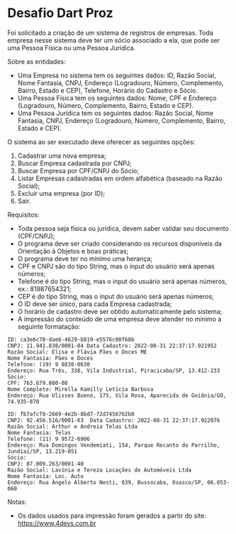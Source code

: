 # Desafio Dart Proz

Foi solicitado a criação de um sistema de registros de empresas. Toda empresa nesse sistema deve ter um sócio associado a ela, que pode ser uma Pessoa Física ou uma Pessoa Jurídica. 

Sobre as entidades:
* Uma Empresa no sistema tem os seguintes dados: ID, Razão Social, Nome Fantasia, CNPJ, Endereço (Logradouro, Número, Complemento, Bairro, Estado e CEP), Telefone, Horário do Cadastro e Sócio. 
* Uma Pessoa Física tem os seguintes dados: Nome, CPF e Endereço (Logradouro, Número, Complemento, Bairro, Estado e CEP).
* Uma Pessoa Jurídica tem os seguintes dados: Razão Social, Nome Fantasia, CNPJ, Endereço (Logradouro, Número, Complemento, Bairro, Estado e CEP).


O sistema ao ser executado deve oferecer as seguintes opções:
1. Cadastrar uma nova empresa;
2. Buscar Empresa cadastrada por CNPJ;
3. Buscar Empresa por CPF/CNPJ do Sócio;
4. Listar Empresas cadastradas em ordem alfabética (baseado na Razão Social);
5. Excluir uma empresa (por ID);
6. Sair.


Requisitos:
* Toda pessoa seja física ou jurídica, devem saber validar seu documento (CPF/CNPJ);
* O programa deve ser criado considerando os recursos disponíveis da Orientação à Objetos e boas práticas;
* O programa deve ter no mínimo uma herança;
* CPF e CNPJ são do tipo String, mas o input do usuário será apenas números;
* Telefone é do tipo String, mas o input do usuário será apenas números, ex.: 81987654321;
* CEP é do tipo String, mas o input do usuário será apenas números;
* O ID deve ser único, para cada Empresa cadastrada;
* O horário de cadastro deve ser obtido automaticamente pelo sistema;
* A impressão do conteúdo de uma empresa deve atender no mínimo a seguinte formatação:

```
ID: ca3e6c78-dae6-4629-b819-e5576c00f68b
CNPJ: 11.941.838/0001-04 Data Cadastro: 2022-08-31 22:37:17.921952
Razão Social: Elisa e Flávia Pães e Doces ME
Nome Fantasia: Pães e Doces
Telefone: (19) 9 8838-0630
Endereço: Rua Três, 338, Vila Industrial, Piracicaba/SP, 13.412-233
Sócio:
CPF: 763.679.800-08
Nome Completo: Mirella Kamilly Letícia Barbosa
Endereço: Rua Ulisses Bueno, 175, Vila Rosa, Aparecida de Goiânia/GO, 74.935-870

ID: fb7afcf0-2669-4e2b-8bd7-72d7456762b0
CNPJ: 92.456.516/0001-63  Data Cadastro: 2022-08-31 22:37:17.922076
Razão Social: Arthur e Andreia Telas Ltda
Nome Fantasia: Telas
Telefone: (11) 9 9572-6906
Endereço: Rua Domingos Vendemiati, 154, Parque Recanto do Parrilho, Jundiaí/SP, 13.219-051
Sócio:
CNPJ: 87.009.263/0001-40
Razão Social: Lavínia e Tereza Locações de Automóveis Ltda
Nome Fantasia: Loc. Auto
Endereço: Rua Ângelo Alberto Nesti, 639, Bussocaba, Osasco/SP, 06.053-060
```

Notas:
* Os dados usados para impressão foram gerados a partir do site: https://www.4devs.com.br
